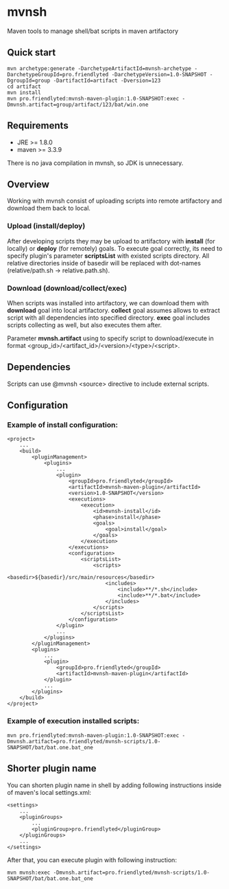 # mvnsh

Maven tools to manage shell/bat scripts in maven artifactory

## Quick start

```
mvn archetype:generate -DarchetypeArtifactId=mvnsh-archetype -DarchetypeGroupId=pro.friendlyted -DarchetypeVersion=1.0-SNAPSHOT -DgroupId=group -DartifactId=artifact -Dversion=123
cd artifact
mvn install
mvn pro.friendlyted:mvnsh-maven-plugin:1.0-SNAPSHOT:exec -Dmvnsh.artifact=group/artifact/123/bat/win.one
```

## Requirements

- JRE >= 1.8.0
- maven >= 3.3.9

There is no java compilation in mvnsh, so JDK is unnecessary.

## Overview

Working with mvnsh consist of uploading scripts into remote artifactory and download them back to local.

### Upload (install/deploy)

After developing scripts they may be upload to artifactory with **install** (for locally) or **deploy** (for remotely) goals.
To execute goal correctly, its need to specify plugin's parameter **scriptsList** with existed scripts directory.
All relative directories inside of basedir will be replaced with dot-names (relative/path.sh -> relative.path.sh).

### Download (download/collect/exec)

When scripts was installed into artifactory, we can download them with **download** goal into local artifactory.
**collect** goal assumes allows to extract script with all dependencies into specified directory.
**exec** goal includes scripts collecting as well, but also executes them after.

Parameter **mvnsh.artifact** using to specify script to download/execute in format &lt;group_id>/&lt;artifact_id>/&lt;version>/&lt;type>/&lt;script>.

## Dependencies

Scripts can use @mvnsh &lt;source> directive to include external scripts.

## Configuration

### Example of install configuration:

```
<project>
	...
    <build>
        <pluginManagement>
            <plugins>
				...
                <plugin>
                    <groupId>pro.friendlyted</groupId>
                    <artifactId>mvnsh-maven-plugin</artifactId>
                    <version>1.0-SNAPSHOT</version>
                    <executions>
                        <execution>
                            <id>mvnsh-install</id>
                            <phase>install</phase>
                            <goals>
                                <goal>install</goal>
                            </goals>
                        </execution>
                    </executions>
                    <configuration>
                        <scriptsList>
                            <scripts>
                                <basedir>${basedir}/src/main/resources</basedir>
                                <includes>
                                    <include>**/*.sh</include>
                                    <include>**/*.bat</include>
                                </includes>
                            </scripts>
                        </scriptsList>
                    </configuration>
                </plugin>
				...
            </plugins>
        </pluginManagement>
        <plugins>
			...
            <plugin>
                <groupId>pro.friendlyted</groupId>
                <artifactId>mvnsh-maven-plugin</artifactId>
            </plugin>
			...
        </plugins>
    </build>
</project>
```

### Example of execution installed scripts:

```
mvn pro.friendlyted:mvnsh-maven-plugin:1.0-SNAPSHOT:exec -Dmvnsh.artifact=pro.friendlyted/mvnsh-scripts/1.0-SNAPSHOT/bat/bat.one.bat_one
```

## Shorter plugin name

You can shorten plugin name in shell by adding following instructions inside of maven's local settings.xml:

```
<settings>
	...
	<pluginGroups>
		...
		<pluginGroup>pro.friendlyted</pluginGroup>
	</pluginGroups>
	...
</settings>
```

After that, you can execute plugin with following instruction:

```
mvn mvnsh:exec -Dmvnsh.artifact=pro.friendlyted/mvnsh-scripts/1.0-SNAPSHOT/bat/bat.one.bat_one
```
